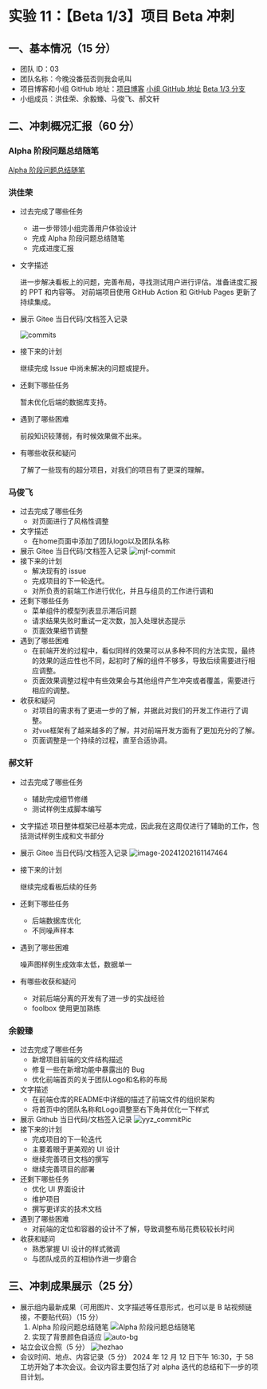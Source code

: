 # 实验 11：【Beta 1/3】项目 Beta 冲刺

## 一、基本情况（15 分）

- 团队 ID：03
- 团队名称：今晚没番茄否则我会吼叫
- 项目博客和小组 GitHub 地址：[项目博客](https://no-tomatoes-tonight-or-id-scream.github.io/image-restorer/) [小组 GitHub 地址](https://github.com/no-tomatoes-tonight-or-id-scream/image-restorer) [Beta 1/3 分支](https://github.com/no-tomatoes-tonight-or-id-scream/image-restorer/tree/beta-1/3)
- 小组成员：洪佳荣、余毅臻、马俊飞、郝文轩

## 二、冲刺概况汇报（60 分）

### Alpha 阶段问题总结随笔

[Alpha 阶段问题总结随笔](https://no-tomatoes-tonight-or-id-scream.github.io/image-restorer/blog/Alpha%20%E9%98%B6%E6%AE%B5%E9%97%AE%E9%A2%98%E6%80%BB%E7%BB%93%E9%9A%8F%E7%AC%94.html)

### 洪佳荣

- 过去完成了哪些任务
  - 进一步带领小组完善用户体验设计
  - 完成 Alpha 阶段问题总结随笔
  - 完成进度汇报
- 文字描述

  进一步解决看板上的问题，完善布局，寻找测试用户进行评估。准备进度汇报的 PPT 和内容等。
  对前端项目使用 GitHub Action 和 GitHub Pages 更新了持续集成。

- 展示 Gitee 当日代码/文档签入记录

  ![commits](assets/image.png)

- 接下来的计划

  继续完成 Issue 中尚未解决的问题或提升。

- 还剩下哪些任务

  暂未优化后端的数据库支持。

- 遇到了哪些困难

  前段知识较薄弱，有时候效果做不出来。

- 有哪些收获和疑问

  了解了一些现有的超分项目，对我们的项目有了更深的理解。

### 马俊飞

- 过去完成了哪些任务
  - 对页面进行了风格性调整
- 文字描述
  - 在home页面中添加了团队logo以及团队名称
- 展示 Gitee 当日代码/文档签入记录
  ![mjf-commit](assets/2024-12-17-mjf.png)
- 接下来的计划
  - 解决现有的 issue
  - 完成项目的下一轮迭代。
  - 对所负责的前端工作进行优化，并且与组员的工作进行调和
- 还剩下哪些任务
  - 菜单组件的模型列表显示滞后问题
  - 请求结果失败时重试一定次数，加入处理状态提示
  - 页面效果细节调整
- 遇到了哪些困难
  - 在前端开发的过程中，看似同样的效果可以从多种不同的方法实现，最终的效果的适应性也不同，起初时了解的组件不够多，导致后续需要进行相应调整。
  - 页面效果调整过程中有些效果会与其他组件产生冲突或者覆盖，需要进行相应的调整。
- 收获和疑问
  - 对项目的需求有了更进一步的了解，并据此对我们的开发工作进行了调整。
  - 对`vue`框架有了越来越多的了解，并对前端开发方面有了更加充分的了解。
  - 页面调整是一个持续的过程，直至合适协调。

### 郝文轩

- 过去完成了哪些任务
  
  + 辅助完成细节修缮
  + 测试样例生成脚本编写
- 文字描述
  项目整体框架已经基本完成，因此我在这周仅进行了辅助的工作，包括测试样例生成和文书部分
- 展示 Gitee 当日代码/文档签入记录
  ![image-20241202161147464](https://image-host-mooliht.oss-cn-beijing.aliyuncs.com/img/image-20241202161147464.png)
- 接下来的计划
  
  继续完成看板后续的任务
- 还剩下哪些任务
  
  + 后端数据库优化
  + 不同噪声样本
- 遇到了哪些困难
  
  噪声图样例生成效率太低，数据单一
- 有哪些收获和疑问
  - 对前后端分离的开发有了进一步的实战经验
  - foolbox 使用更加熟练

### 余毅臻

- 过去完成了哪些任务
  - 新增项目前端的文件结构描述
  - 修复一些在新增功能中暴露出的 Bug
  - 优化前端首页的关于团队Logo和名称的布局
- 文字描述
  - 在前端仓库的README中详细的描述了前端文件的组织架构
  - 将首页中的团队名称和Logo调整至右下角并优化一下样式
- 展示 Github 当日代码/文档签入记录
  ![yyz_commitPic](assets/yyz_commit.png)
- 接下来的计划
  - 完成项目的下一轮迭代
  - 主要着眼于更美观的 UI 设计
  - 继续完善项目文档的撰写
  - 继续完善项目的部署
- 还剩下哪些任务
  - 优化 UI 界面设计
  - 维护项目
  - 撰写更详实的技术文档
- 遇到了哪些困难
  - 对前端的定位和容器的设计不了解，导致调整布局花费较较长时间
- 收获和疑问
  - 熟悉掌握 UI 设计的样式微调
  - 与团队成员的互相协作进一步磨合

## 三、冲刺成果展示（25 分）

- 展示组内最新成果（可用图片、文字描述等任意形式，也可以是 B 站视频链接，不要贴代码）（15 分）
  1. Alpha 阶段问题总结随笔
      ![Alpha 阶段问题总结随笔](assets/alpha.png)
  2. 实现了背景颜色自适应
      ![auto-bg](assets/auto-bg.png)
- 站立会议合照（5 分）
  ![hezhao](assets/044ECC78-60FC-489D-A3A9-10F1B618833E_1_105_c.jpeg)
- 会议时间、地点、内容记录（5 分）
  2024 年 12 月 12 日下午 16:30，于 58 工坊开始了本次会议。会议内容主要包括了对 alpha 迭代的总结和下一步的项目计划。
